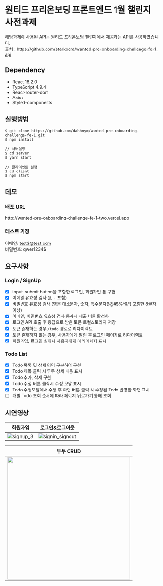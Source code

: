 # 원티드 프리온보딩 프론트엔드 1월 챌린지 사전과제

해당과제에 사용된 API는 원티드 프리온보딩 챌린지에서 제공하는 API를 사용하였습니다. <br>
출처 : https://github.com/starkoora/wanted-pre-onboarding-challenge-fe-1-api

## Dependency

- React 18.2.0
- TypeScript 4.9.4
- React-router-dom
- Axios
- Styled-components

## 실행방법

```
$ git clone https://github.com/dahhnym/wanted-pre-onboarding-challenge-fe-1.git
$ npm install

// 서버실행
$ cd server
$ yarn start

// 클라이언트 실행
$ cd client
$ npm start
```

## 데모

### 배포 URL

http://wanted-pre-onboarding-challenge-fe-1-two.vercel.app

### 테스트 계정

이메일: test3@test.com <br>
비밀번호: qwer1234$

## 요구사항

### Login / SignUp

- [x] input, submit button을 포함한 로그인, 회원가입 폼 구현
- [x] 이메일 유효성 검사 (`@`, `.` 포함)
- [x] 비밀번호 유효성 검사 (영문 대소문자, 숫자, 특수문자(!@#$%^&\*) 포함한 8글자 이상)
- [x] 이메일, 비밀번호 유효성 검사 통과시 제출 버튼 활성화
- [x] 로그인 API 호출 후 응답으로 받은 토큰 로컬스토리지 저장
- [x] 토큰 존재하는 경우 `/todo` 경로로 리다이렉트
- [x] 토큰 존재하지 않는 경우, 사용자에게 알린 후 로그인 페이지로 리다이렉트
- [x] 회원가입, 로그인 실패시 사용자에게 에러메세지 표시

### Todo List

- [x] Todo 목록 및 상세 영역 구분하여 구현
- [x] Todo 제목 클릭 시 투두 상세 내용 표시
- [x] Todo 추가, 삭제 구현
- [x] Todo 수정 버튼 클릭시 수정 모달 표시
- [x] Todo 수정모달에서 수정 후 확인 버튼 클릭 시 수정된 Todo 반영한 화면 표시
- [ ] 개별 Todo 조회 순서에 따라 페이지 뒤로가기 통해 조회

## 시연영상

|                                                      회원가입                                                      |                                                     로그인&로그아웃                                                      |
| :----------------------------------------------------------------------------------------------------------------: | :----------------------------------------------------------------------------------------------------------------------: |
| ![signup_3](https://user-images.githubusercontent.com/74545780/211207693-b409e66e-69c3-4ffd-bdd6-a85003144ef3.gif) | ![signin_signout](https://user-images.githubusercontent.com/74545780/211207130-9a7f3138-573c-4aef-b1e5-6b52a3aa162f.gif) |

|                                                             투두 CRUD                                                             |
| :-------------------------------------------------------------------------------------------------------------------------------: |
| <img src="https://user-images.githubusercontent.com/74545780/211207132-e4429a1a-52b6-4a77-a5b0-f5e311c1399a.gif" width="400px" /> |
